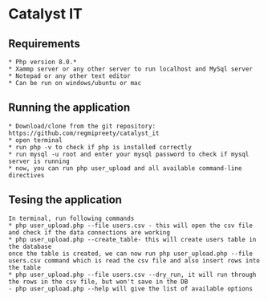 # Catalyst IT 
## Requirements
    * Php version 8.0.*
    * Xammp server or any other server to run localhost and MySql server
    * Notepad or any other text editor
    * Can be run on windows/ubuntu or mac

## Running the application
    * Download/clone from the git repository: https://github.com/regmipreety/catalyst_it
    * open terminal 
    * run php -v to check if php is installed correctly
    * run mysql -u root and enter your mysql password to check if mysql server is running
    * now, you can run php user_upload and all available command-line directives 

## Tesing the application
    In terminal, run following commands
    * php user_upload.php --file users.csv - this will open the csv file and check if the data connections are working
    * php user_upload.php --create_table- this will create users table in the database
    once the table is created, we can now run php user_upload.php --file users.csv command which is read the csv file and also insert rows into the table
    * php user_upload.php --file users.csv --dry_run, it will run through the rows in the csv file, but won't save in the DB
    - php user_upload.php --help will give the list of available options

    
